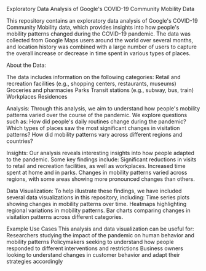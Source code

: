 Exploratory Data Analysis of Google's COVID-19 Community Mobility Data

This repository contains an exploratory data analysis of Google's COVID-19 Community Mobility data, which provides insights into how people's mobility patterns changed during the COVID-19 pandemic. The data was collected from Google Maps users around the world over several months, and location history was combined with a large number of users to capture the overall increase or decrease in time spent in various types of places.

About the Data:

The data includes information on the following categories:
Retail and recreation facilities (e.g., shopping centers, restaurants, museums)
Groceries and pharmacies
Parks
Transit stations (e.g., subway, bus, train)
Workplaces
Residences

Analysis:
Through this analysis, we aim to understand how people's mobility patterns varied over the course of the pandemic. We explore questions such as:
How did people's daily routines change during the pandemic?
Which types of places saw the most significant changes in visitation patterns?
How did mobility patterns vary across different regions and countries?

Insights:
Our analysis reveals interesting insights into how people adapted to the pandemic. Some key findings include:
Significant reductions in visits to retail and recreation facilities, as well as workplaces.
Increased time spent at home and in parks.
Changes in mobility patterns varied across regions, with some areas showing more pronounced changes than others.

Data Visualization:
To help illustrate these findings, we have included several data visualizations in this repository, including:
Time series plots showing changes in mobility patterns over time.
Heatmaps highlighting regional variations in mobility patterns.
Bar charts comparing changes in visitation patterns across different categories.

Example Use Cases
This analysis and data visualization can be useful for:
Researchers studying the impact of the pandemic on human behavior and mobility patterns
Policymakers seeking to understand how people responded to different interventions and restrictions
Business owners looking to understand changes in customer behavior and adapt their strategies accordingly
